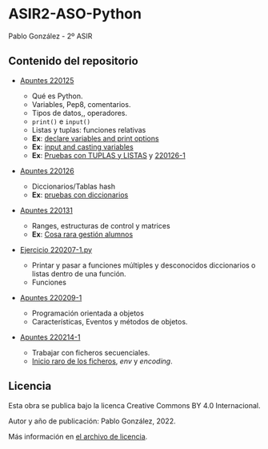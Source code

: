 # ASIR2-ASO-Python

Pablo González - 2º ASIR

## Contenido del repositorio

 * [Apuntes 220125](./apuntes/220125.md)
    * Qué es Python.
    * Variables, Pep8, comentarios. 
    * Tipos de datos,, operadores. 
    * `print()` e `input()`
    * Listas y tuplas: funciones relativas
    * **Ex**: [declare variables and print options](./ejemplos/220125-1.py)
    * **Ex**: [input and casting variables](./ejemplos/220125-2.py)
    * **Ex**: [Pruebas con TUPLAS y LISTAS](./ejemplos/220125-3.py) y [220126-1](./ejemplos/220126-1.py)

* [Apuntes 220126](./apuntes/220126.md)
    * Diccionarios/Tablas hash
    * **Ex**: [pruebas con diccionarios](./ejemplos/220126-2.py)

* [Apuntes 220131](./apuntes/220131.md)
    * Ranges, estructuras de control y matrices
    * **Ex**: [Cosa rara gestión alumnos](./ejemplos/220131.py)

* [Ejercicio 220207-1.py](./ejemplos/220207-1.py)
    * Printar y pasar a funciones múltiples y desconocidos diccionarios o listas dentro de una función.
    * Funciones
* [Apuntes 220209-1](./apuntes/220209-1.md)
    * Programación orientada a objetos
    * Características, Eventos y métodos de objetos. 
* [Apuntes 220214-1](./apuntes/220214-1.md)
    * Trabajar con ficheros secuenciales. 
    * [Inicio raro de los ficheros](./apuntes/220214-ini.md), *env* y *encoding*. 

## Licencia
Esta obra se publica bajo la licenca Creative Commons BY 4.0 Internacional.

Autor y año de publicación: Pablo González, 2022.

Más información en [el archivo de licencia](./license.md).